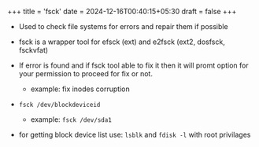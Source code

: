 +++
title = 'fsck'
date = 2024-12-16T00:40:15+05:30
draft = false
+++

- Used to check file systems for errors and repair them if possible
- fsck is a wrapper tool for efsck (ext) and e2fsck (ext2, dosfsck, fsckvfat)
- If error is found and if fsck tool able to fix it then it will promt option for your permission to proceed for fix or not.
    - example: fix inodes corruption

- `fsck /dev/blockdeviceid`
    - example: `fsck /dev/sda1`

- for getting block device list use: `lsblk` and `fdisk -l` with root privilages
